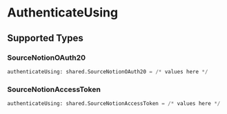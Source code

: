 # AuthenticateUsing


## Supported Types

### SourceNotionOAuth20

```python
authenticateUsing: shared.SourceNotionOAuth20 = /* values here */
```

### SourceNotionAccessToken

```python
authenticateUsing: shared.SourceNotionAccessToken = /* values here */
```

